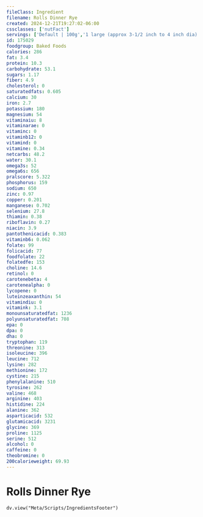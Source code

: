 ```yaml
---
fileClass: Ingredient
filename: Rolls Dinner Rye
created: 2024-12-21T19:27:02-06:00
cssclasses: ['nutFact']
servings: ['Default | 100g','1 large (approx 3-1/2 inch to 4 inch dia) | 43','1 medium | 36','1 small (2-3/8 inch dia) | 28']
id: 175029
foodgroup: Baked Foods
calories: 286
fat: 3.4
protein: 10.3
carbohydrate: 53.1
sugars: 1.17
fiber: 4.9
cholesterol: 0
saturatedfats: 0.605
calcium: 30
iron: 2.7
potassium: 180
magnesium: 54
vitaminaiu: 8
vitaminarae: 0
vitaminc: 0
vitaminb12: 0
vitamind: 0
vitamine: 0.34
netcarbs: 48.2
water: 30.1
omega3s: 52
omega6s: 656
pralscore: 5.322
phosphorus: 159
sodium: 650
zinc: 0.97
copper: 0.201
manganese: 0.702
selenium: 27.8
thiamin: 0.38
riboflavin: 0.27
niacin: 3.9
pantothenicacid: 0.383
vitaminb6: 0.062
folate: 99
folicacid: 77
foodfolate: 22
folatedfe: 153
choline: 14.6
retinol: 0
carotenebeta: 4
carotenealpha: 0
lycopene: 0
luteinzeaxanthin: 54
vitamindiu: 0
vitamink: 3.1
monounsaturatedfat: 1236
polyunsaturatedfat: 708
epa: 0
dpa: 0
dha: 0
tryptophan: 119
threonine: 313
isoleucine: 396
leucine: 712
lysine: 282
methionine: 172
cystine: 215
phenylalanine: 510
tyrosine: 262
valine: 468
arginine: 403
histidine: 224
alanine: 362
asparticacid: 532
glutamicacid: 3231
glycine: 369
proline: 1125
serine: 512
alcohol: 0
caffeine: 0
theobromine: 0
200calorieweight: 69.93
---
```


# Rolls Dinner Rye

```dataviewjs
dv.view("Meta/Scripts/IngredientsFooter")
```